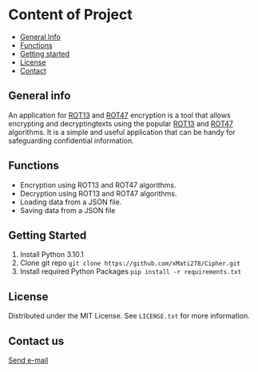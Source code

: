 # Content of Project
* [General Info](#general-info)
* [Functions](#functions)
* [Getting started](#getting-started)
* [License](#license)
* [Contact](#contact-us)

## General info
An application for <a href="https://en.wikipedia.org/wiki/ROT13">ROT13</a> and
<a href="https://en.wikipedia.org/wiki/ROT13#Variants">ROT47</a> encryption is
a tool that allows encrypting and decryptingtexts using the
popular <a href="https://en.wikipedia.org/wiki/ROT13">ROT13</a>
and <a href="https://en.wikipedia.org/wiki/ROT13#Variants">ROT47</a> algorithms.
It is a simple and useful application that 
can be handy for safeguarding confidential information.

## Functions
<ul>
<li>Encryption using ROT13 and ROT47 algorithms.</li>
<li>Decryption using ROT13 and ROT47 algorithms.</li>
<li>Loading data from a JSON file.</li>
<li>Saving data from a JSON file</li>
</ul>

## Getting Started
1. Install Python 3.10.1
2. Clone git repo ```git clone https://github.com/xMati278/Cipher.git ```
3. Install required Python Packages ```pip install -r requirements.txt```

## License
Distributed under the MIT License. See `LICENSE.txt` for more information.

## Contact us
[Send e-mail](mailto:xmati278@gmail.com)